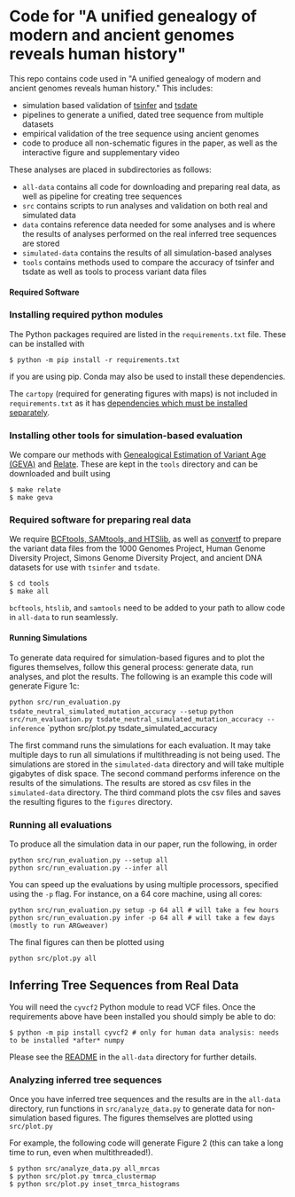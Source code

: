 # Code for "A unified genealogy of modern and ancient genomes reveals human history"

This repo contains code used in "A unified genealogy of modern and ancient genomes reveals human history."
This includes:
* simulation based validation of [tsinfer](https://tsinfer.readthedocs.io/) and
[tsdate](https://tsdate.readthedocs.io/en/latest/)
* pipelines to generate a unified, dated tree sequence from multiple datasets
* empirical validation of the tree sequence using ancient genomes
* code to produce all non-schematic figures in the paper, as well as the interactive figure and supplementary video

These analyses are placed in subdirectories as follows:
* `all-data` contains all code for downloading and preparing real data, as well as pipeline for creating tree sequences
* `src` contains scripts to run analyses and validation on both real and simulated data
* `data` contains reference data needed for some analyses and is where the results of analyses performed on the real inferred tree sequences are stored
* `simulated-data` contains the results of all simulation-based analyses
* `tools` contains methods used to compare the accuracy of tsinfer and tsdate as well as tools to process variant data files

#### Required Software

### Installing required python modules

The Python packages required are listed in the ``requirements.txt`` file. These can be 
installed with

```
$ python -m pip install -r requirements.txt
```

if you are using pip. Conda may also be used to install these dependencies.

The ``cartopy`` (required for generating figures with maps) is not included in ``requirements.txt`` as it has
[dependencies which must be installed separately](https://scitools.org.uk/cartopy/docs/latest/installing.html#installing).

### Installing other tools for simulation-based evaluation

We compare our methods with [Genealogical Estimation of Variant Age (GEVA)](https://github.com/pkalbers/geva) and
[Relate](https://myersgroup.github.io/relate/index.html). These are kept in the ``tools`` directory and can be
downloaded and built using 

```
$ make relate
$ make geva
```

### Required software for preparing real data

We require [BCFtools, SAMtools, and HTSlib](http://www.htslib.org/download/), as well as
[convertf](https://github.com/argriffing/eigensoft/tree/master/CONVERTF) to prepare the variant data files from
the 1000 Genomes Project, Human Genome Diversity Project, Simons Genome Diversity Project, and ancient DNA
datasets for use with `tsinfer` and `tsdate`.

```
$ cd tools
$ make all
```

`bcftools`, `htslib`, and `samtools` need to be added to your path to allow code in `all-data` to run seamlessly.

#### Running Simulations

To generate data required for simulation-based figures and to plot the figures themselves, follow this general process: generate data, run analyses, and plot the results. 
The following is an example this code will generate Figure 1c:

`python src/run_evaluation.py tsdate_neutral_simulated_mutation_accuracy --setup`
`python src/run_evaluation.py tsdate_neutral_simulated_mutation_accuracy --inference`
`python src/plot.py tsdate_simulated_accuracy

The first command runs the simulations for each evaluation. It may take multiple days to run all simulations if
multithreading is not being used. The simulations are stored in the `simulated-data` directory and will take multiple
gigabytes of disk space. The second command performs inference on the results of the simulations. The results are stored as
csv files in the `simulated-data` directory. The third command plots the csv files and saves the resulting figures to the
`figures` directory.


### Running all evaluations

To produce all the simulation data in our paper, run the following, in order

```
python src/run_evaluation.py --setup all 
python src/run_evaluation.py --infer all
```

You can speed up the evaluations by using multiple processors, specified using the `-p` flag.
For instance, on a 64 core machine, using all cores:

```
python src/run_evaluation.py setup -p 64 all # will take a few hours
python src/run_evaluation.py infer -p 64 all # will take a few days (mostly to run ARGweaver)
```

The final figures can then be plotted using

```
python src/plot.py all
```

## Inferring Tree Sequences from Real Data

You will need the `cyvcf2` Python module to read VCF files. Once the requirements above have been installed you should simply be able to do:

```
$ python -m pip install cyvcf2 # only for human data analysis: needs to be installed *after* numpy
```

Please see the [README](all-data/README.md) in the ``all-data`` directory for further details. 

### Analyzing inferred tree sequences

Once you have inferred tree sequences and the results are in the ``all-data`` directory, run functions in ``src/analyze_data.py`` to generate data for non-simulation based figures. The figures themselves are plotted using ``src/plot.py``

For example, the following code will generate Figure 2 (this can take a long time to run, even when multithreaded!). 
```
$ python src/analyze_data.py all_mrcas
$ python src/plot.py tmrca_clustermap
$ python src/plot.py inset_tmrca_histograms
```
